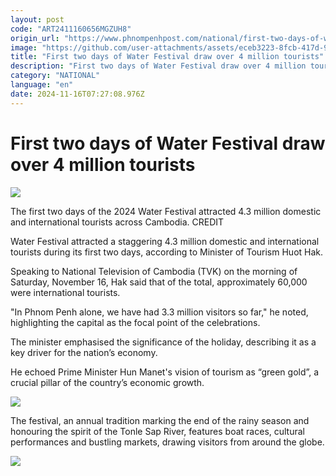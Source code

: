 ```yaml
---
layout: post
code: "ART2411160656MGZUH8"
origin_url: "https://www.phnompenhpost.com/national/first-two-days-of-water-festival-draw-over-4-million-tourists"
image: "https://github.com/user-attachments/assets/eceb3223-8fcb-417d-9d2e-67b48d597686"
title: "First two days of Water Festival draw over 4 million tourists"
description: "​​First two days of Water Festival draw over 4 million tourists​"
category: "NATIONAL"
language: "en"
date: 2024-11-16T07:27:08.976Z
---
```


# First two days of Water Festival draw over 4 million tourists

![](https://github.com/user-attachments/assets/43a7721e-249a-41ae-818e-ebedc55bc2bc)

The first two days of the 2024 Water Festival attracted 4.3 million domestic and international tourists across Cambodia. CREDIT

Water Festival attracted a staggering 4.3 million domestic and international tourists during its first two days, according to Minister of Tourism Huot Hak.

Speaking to National Television of Cambodia (TVK) on the morning of Saturday, November 16, Hak said that of the total, approximately 60,000 were international tourists.

"In Phnom Penh alone, we have had 3.3 million visitors so far," he noted, highlighting the capital as the focal point of the celebrations.

The minister emphasised the significance of the holiday, describing it as a key driver for the nation’s economy.

He echoed Prime Minister Hun Manet's vision of tourism as “green gold”, a crucial pillar of the country’s economic growth.

![](https://github.com/user-attachments/assets/1ee4ceef-f41e-4911-909c-c709e031da43)

The festival, an annual tradition marking the end of the rainy season and honouring the spirit of the Tonle Sap River, features boat races, cultural performances and bustling markets, drawing visitors from around the globe.

![](https://github.com/user-attachments/assets/47d2cb65-5b3e-47ef-be68-1f89145ddec0)